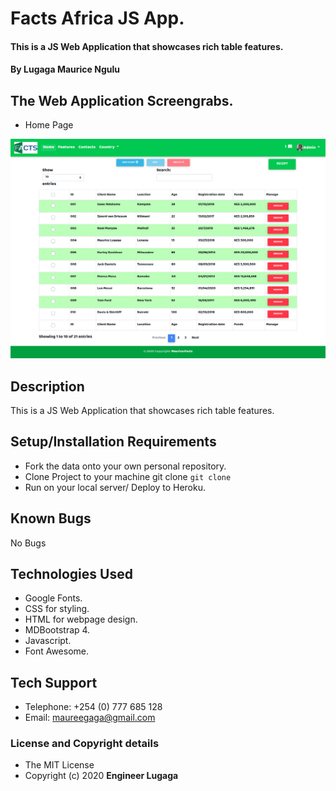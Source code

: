 # Facts Africa JS App.

#### This is a JS Web Application that showcases rich table features.

#### By **Lugaga Maurice Ngulu**

## The Web Application Screengrabs.

* Home Page

![Home Page](facts-grab.png)

## Description
This is a JS Web Application that showcases rich table features.

## Setup/Installation Requirements
* Fork the data onto your own personal repository.
* Clone Project to your machine git clone `git clone`
* Run on your local server/ Deploy to Heroku.

## Known Bugs
No Bugs

## Technologies Used
* Google Fonts.
* CSS for styling.
* HTML for webpage design.
* MDBootstrap 4.
* Javascript.
* Font Awesome.

## Tech Support

* Telephone: +254 (0) 777 685 128
* Email: maureegaga@gmail.com

### License and Copyright details
* The MIT License 
* Copyright (c) 2020 **Engineer Lugaga**
